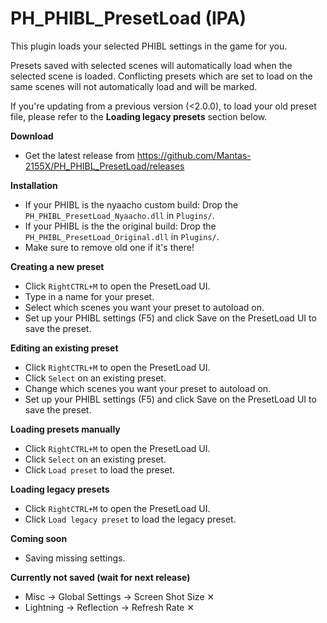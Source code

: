 # PH_PHIBL_PresetLoad (IPA)

This plugin loads your selected PHIBL settings in the game for you.  

Presets saved with selected scenes will automatically load when the selected scene is loaded.
Conflicting presets which are set to load on the same scenes will not automatically load and will be marked.

If you're updating from a previous version (<2.0.0), to load your old preset file, please refer to the **Loading legacy presets** section below.  

**Download**  
* Get the latest release from https://github.com/Mantas-2155X/PH_PHIBL_PresetLoad/releases  

**Installation**  
* If your PHIBL is the nyaacho custom build:  Drop the `PH_PHIBL_PresetLoad_Nyaacho.dll` in `Plugins/`.  
* If your PHIBL is the the original build:  Drop the `PH_PHIBL_PresetLoad_Original.dll` in `Plugins/`.  
* Make sure to remove old one if it's there!  

**Creating a new preset**  
* Click `RightCTRL+M` to open the PresetLoad UI.  
* Type in a name for your preset.  
* Select which scenes you want your preset to autoload on.  
* Set up your PHIBL settings (F5) and click Save on the PresetLoad UI to save the preset.  

**Editing an existing preset**  
* Click `RightCTRL+M` to open the PresetLoad UI.  
* Click `Select` on an existing preset.  
* Change which scenes you want your preset to autoload on.  
* Set up your PHIBL settings (F5) and click Save on the PresetLoad UI to save the preset.  

**Loading presets manually**  
* Click `RightCTRL+M` to open the PresetLoad UI.  
* Click `Select` on an existing preset.  
* Click `Load preset` to load the preset.  

**Loading legacy presets**  
* Click `RightCTRL+M` to open the PresetLoad UI.  
* Click `Load legacy preset` to load the legacy preset.  

**Coming soon**  
* Saving missing settings.  

**Currently not saved (wait for next release)**  
* Misc -> Global Settings -> Screen Shot Size ✕  
* Lightning -> Reflection -> Refresh Rate ✕  
